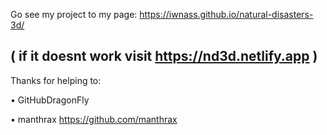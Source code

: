 Go see my project to my page: https://iwnass.github.io/natural-disasters-3d/


( if it doesnt work visit https://nd3d.netlify.app )
--------------------------------------------

Thanks for helping to:

• GitHubDragonFly

• manthrax https://github.com/manthrax
